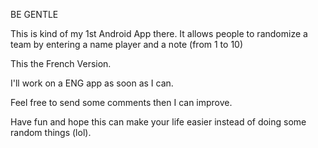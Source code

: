 BE GENTLE

This is kind of my 1st Android App there. It allows people to randomize a team by entering a name player and a note (from 1 to 10)

This the French Version.

I'll work on a ENG app as soon as I can.

Feel free to send some comments then I can improve.

Have fun and hope this can make your life easier instead of doing some random things (lol).
